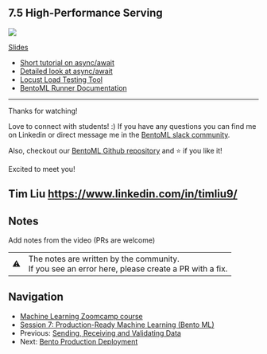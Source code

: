 
## 7.5 High-Performance Serving

<a href="https://www.youtube.com/watch?v=LjDYPWhJBrY&list=PL3MmuxUbc_hIhxl5Ji8t4O6lPAOpHaCLR"><img src="images/thumbnail-7-05.jpg"></a>
 
[Slides](https://www.slideshare.net/TimLiu72/75-high-performance-servingpptx)

* [Short tutorial on async/await](https://zetcode.com/python/async-await/)
* [Detailed look at async/await](https://tenthousandmeters.com/blog/python-behind-the-scenes-12-how-asyncawait-works-in-python/)
* [Locust Load Testing Tool](https://locust.io/)
* [BentoML Runner Documentation](https://docs.bentoml.org/en/latest/concepts/runner.html)

---
Thanks for watching!

Love to connect with students! :) If you have any questions you can find me on Linkedin 
or direct message me in the [BentoML slack community](https://l.bentoml.com/join-slack-mlzoomcamp).

Also, checkout our [BentoML Github repository](https://l.bentoml.com/github-bentoml-mlzoomcamp) and ⭐️ if you like it!

Excited to meet you!

Tim Liu
https://www.linkedin.com/in/timliu9/
---

## Notes

Add notes from the video (PRs are welcome)


<table>
   <tr>
      <td>⚠️</td>
      <td>
         The notes are written by the community. <br>
         If you see an error here, please create a PR with a fix.
      </td>
   </tr>
</table>


## Navigation

* [Machine Learning Zoomcamp course](../)
* [Session 7: Production-Ready Machine Learning (Bento ML)](./)
* Previous: [Sending, Receiving and Validating Data](04-validation.md)
* Next: [Bento Production Deployment](06-production-deployment.md)